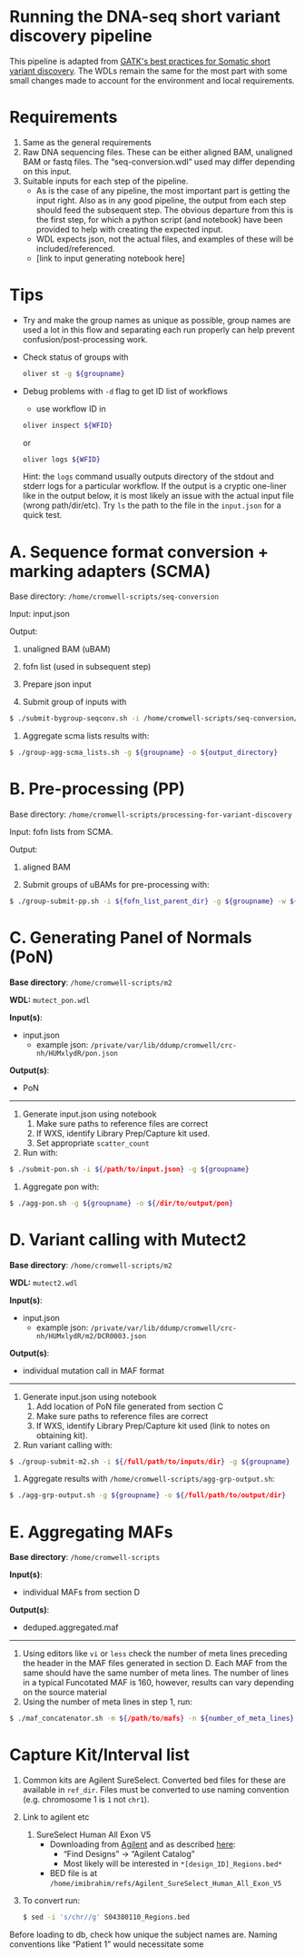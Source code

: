 # Running the DNA-seq short variant discovery pipeline

This pipeline is adapted  from [GATK's best practices for Somatic short variant discovery](https://gatk.broadinstitute.org/hc/en-us/articles/360035894731-Somatic-short-variant-discovery-SNVs-Indels-). The WDLs remain the same for the most part with some small changes made to account for the environment and local requirements.

# Requirements

1. Same as the general requirements
2. Raw DNA sequencing files. These can be either aligned BAM, unaligned BAM or fastq files. The “seq-conversion.wdl” used may differ depending on this input.
3. Suitable inputs for each step of the pipeline. 
    - As is the case of any pipeline, the most important part is getting the input right. Also as in any good pipeline, the output from each step should feed the subsequent step. The obvious departure from this is the first step, for which a python script (and notebook) have been provided to help with creating the expected input.
    - WDL expects json, not the actual files, and examples of these will be included/referenced.
    - [link to input generating notebook here]

# Tips

- Try and make the group names as unique as possible, group names are used a lot in this flow and separating each run properly can help prevent confusion/post-processing work.
- Check status of groups with
    
    ```bash
    oliver st -g ${groupname}
    ```
    
- Debug problems with `-d` flag to get ID list of workflows
    - use workflow ID in
    
    ```bash
    oliver inspect ${WFID}
    ```
    
    or 
    
    ```bash
    oliver logs ${WFID}
    ```
    
    Hint: the `logs` command usually outputs directory of the stdout and stderr logs for a particular workflow. If the output is a cryptic one-liner like in the output below,  it is most likely an issue with the actual input file (wrong path/dir/etc). Try `ls` the path to the file in the `input.json` for a quick test.
    

# A. Sequence format conversion + marking adapters (SCMA)

Base directory: `/home/cromwell-scripts/seq-conversion`

Input: input.json

Output: 

1. unaligned BAM (uBAM)
2. fofn list (used in subsequent step)

1. Prepare json input
2. Submit group of inputs with

```bash
$ ./submit-bygroup-seqconv.sh -i /home/cromwell-scripts/seq-conversion/input/JGAD110 -g JGAD110-scma-2 -w Bam2uMarkAdapt.wdl
```

1.  Aggregate scma lists results with:

```bash
$ ./group-agg-scma_lists.sh -g ${groupname} -o ${output_directory}
```

# B. Pre-processing (PP)

Base directory: `/home/cromwell-scripts/processing-for-variant-discovery`

Input: fofn lists from SCMA.

Output: 

1. aligned BAM

1. Submit groups of uBAMs for pre-processing with:

```bash
$ ./group-submit-pp.sh -i ${fofn_list_parent_dir} -g ${groupname} -w ${wdl}
```

# C. Generating Panel of Normals (PoN)

**Base directory**: `/home/cromwell-scripts/m2`

**WDL:** `mutect_pon.wdl`

**Input(s)**: 

- input.json
    - example json: `/private/var/lib/ddump/cromwell/crc-nh/HUMxlydR/pon.json`

**Output(s)**: 

- PoN

---

1. Generate input.json using notebook
    1. Make sure paths to reference files are correct
    2. If WXS, identify Library Prep/Capture kit used. 
    3. Set appropriate `scatter_count`
2. Run with:

```bash
$ ./submit-pon.sh -i ${/path/to/input.json} -g ${groupname}
```

1. Aggregate pon with:

```bash
$ ./agg-pon.sh -g ${groupname} -o ${/dir/to/output/pon}
```

# D. Variant calling with Mutect2

**Base directory**: `/home/cromwell-scripts/m2`

**WDL:** `mutect2.wdl`

**Input(s)**: 

- input.json
    - example json: `/private/var/lib/ddump/cromwell/crc-nh/HUMxlydR/m2/DCR0003.json`

**Output(s)**: 

- individual mutation call in MAF format

---

1. Generate input.json using notebook
    1. Add location of PoN file generated from section C
    2. Make sure paths to reference files are correct
    3. If WXS, identify Library Prep/Capture kit used (link to notes on obtaining kit). 
2. Run variant calling with:

```bash
$ ./group-submit-m2.sh -i ${/full/path/to/inputs/dir} -g ${groupname}
```

1. Aggregate results with `/home/cromwell-scripts/agg-grp-output.sh`:

```bash
$ ./agg-grp-output.sh -g ${groupname} -o ${/full/path/to/output/dir}
```

# E. Aggregating MAFs

**Base directory**: `/home/cromwell-scripts`

**Input(s)**: 

- individual MAFs from section D

**Output(s)**: 

- deduped.aggregated.maf

---

1. Using editors like `vi` or `less` check the number of meta lines preceding the header in the MAF files generated in section D. Each MAF from the same should have the same number of meta lines. The number of lines in a typical Funcotated MAF is 160, however, results can vary depending on the source material
2. Using the number of meta lines in step 1, run:

```bash
$ ./maf_concatenator.sh -m ${/path/to/mafs} -n ${number_of_meta_lines} -o ${/path/to/output/dir} -p ${project_name}
```

# Capture Kit/Interval list

1. Common kits are Agilent SureSelect. Converted bed files for these are available in `ref_dir`.  Files must be converted to use naming convention (e.g. chromosome 1 is `1` not `chr1`).
2. Link to agilent etc
    1. SureSelect Human All Exon V5
        - Downloading from [Agilent](https://earray.chem.agilent.com/suredesign) and as described [here](https://www.biostars.org/p/5187/):
            - “Find Designs” → “Agilent Catalog”
            - Most likely will be interested in `*[design_ID]_Regions.bed*`
        - BED file is at `/home/imibrahim/refs/Agilent_SureSelect_Human_All_Exon_V5`
3. To convert run:
    
    ```bash
    $ sed -i 's/chr//g' S04380110_Regions.bed
    ```
    

Before loading to db, check how unique the subject names are. Naming conventions like “Patient 1” would necessitate some
